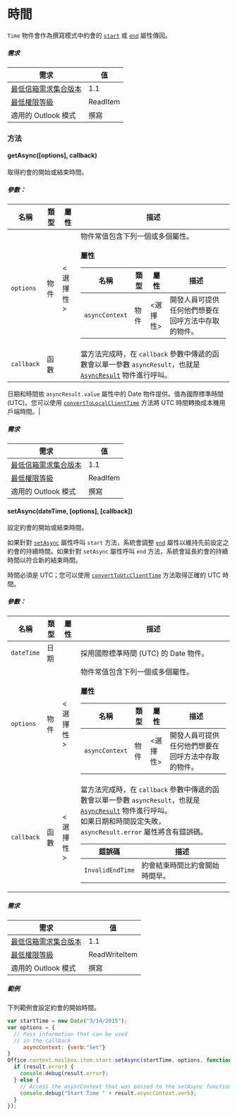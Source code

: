 

# <a name="time"></a>時間

`Time` 物件會作為撰寫模式中約會的 [`start`](Office.context.mailbox.item.md#start-datetime) 或 [`end`](Office.context.mailbox.item.md#end-datetime) 屬性傳回。

##### <a name="requirements"></a>需求

|需求| 值|
|---|---|
|[最低信箱需求集合版本](./tutorial-api-requirement-sets.md)| 1.1|
|[最低權限等級](../../docs/outlook/understanding-outlook-add-in-permissions.md)| ReadItem|
|適用的 Outlook 模式| 撰寫|

### <a name="methods"></a>方法

####  <a name="getasync([options],-callback)"></a>getAsync([options], callback)

取得約會的開始或結束時間。

##### <a name="parameters:"></a>參數：

|名稱| 類型	| 屬性| 描述|
|---|---|---|---|
|`options`| 物件| &lt;選擇性&gt;|物件常值包含下列一個或多個屬性。<br/><br/>**屬性**<br/><table class="nested-table"><thead><tr><th>名稱</th><th>類型	</th><th>屬性</th><th>描述</th></tr></thead><tbody><tr><td><code>asyncContext</code></td><td>物件</td><td>&lt;選擇性&gt;</td><td>開發人員可提供任何他們想要在回呼方法中存取的物件。</td></tr></tbody></table>|
|`callback`| 函數||當方法完成時，在 `callback` 參數中傳遞的函數會以單一參數 `asyncResult`，也就是 [`AsyncResult`](simple-types.md#asyncresult) 物件進行呼叫。

日期和時間依 `asyncResult.value` 屬性中的 Date 物件提供。值為國際標準時間 (UTC)。您可以使用 [`convertToLocalClientTime`](Office.context.mailbox.md#converttolocalclienttimetimevalue--localclienttime) 方法將 UTC 時間轉換成本機用戶端時間。|

##### <a name="requirements"></a>需求

|需求| 值|
|---|---|
|[最低信箱需求集合版本](./tutorial-api-requirement-sets.md)| 1.1|
|[最低權限等級](../../docs/outlook/understanding-outlook-add-in-permissions.md)| ReadItem|
|適用的 Outlook 模式| 撰寫|
####  <a name="setasync(datetime,-[options],-[callback])"></a>setAsync(dateTime, [options], [callback])

設定約會的開始或結束時間。

如果針對 [`setAsync`](Office.context.mailbox.item.md#start-datetime) 屬性呼叫 `start` 方法，系統會調整 [`end`](Office.context.mailbox.item.md#end-datetime) 屬性以維持先前設定之約會的持續時間。如果針對 `setAsync` 屬性呼叫 `end` 方法，系統會延長約會的持續時間以符合新的結束時間。

時間必須是 UTC；您可以使用 [`convertToUtcClientTime`](Office.context.mailbox.md#converttoutcclienttimeinput--date) 方法取得正確的 UTC 時間。

##### <a name="parameters:"></a>參數：

|名稱| 類型	| 屬性| 描述|
|---|---|---|---|
|`dateTime`| 日期||採用國際標準時間 (UTC) 的 Date 物件。|
|`options`| 物件| &lt;選擇性&gt;|物件常值包含下列一個或多個屬性。<br/><br/>**屬性**<br/><table class="nested-table"><thead><tr><th>名稱</th><th>類型	</th><th>屬性</th><th>描述</th></tr></thead><tbody><tr><td><code>asyncContext</code></td><td>物件</td><td>&lt;選擇性&gt;</td><td>開發人員可提供任何他們想要在回呼方法中存取的物件。</td></tr></tbody></table>|
|`callback`| 函數| &lt;選擇性&gt;|當方法完成時，在 `callback` 參數中傳遞的函數會以單一參數 `asyncResult`，也就是 [`AsyncResult`](simple-types.md#asyncresult) 物件進行呼叫。 <br/>如果日期和時間設定失敗，`asyncResult.error` 屬性將含有錯誤碼。<br/><table class="nested-table"><thead><tr><th>錯誤碼</th><th>描述</th></tr></thead><tbody><tr><td><code>InvalidEndTime</code></td><td>約會結束時間比約會開始時間早。</td></tr></tbody></table>|

##### <a name="requirements"></a>需求

|需求| 值|
|---|---|
|[最低信箱需求集合版本](./tutorial-api-requirement-sets.md)| 1.1|
|[最低權限等級](../../docs/outlook/understanding-outlook-add-in-permissions.md)| ReadWriteItem|
|適用的 Outlook 模式| 撰寫|

##### <a name="example"></a>範例

下列範例會設定約會的開始時間。

```js
var startTime = new Date("3/14/2015");
var options = {
  // Pass information that can be used
  // in the callback
     asyncContext: {verb:"Set"}
}
Office.context.mailbox.item.start.setAsync(startTime, options, function(result) {
  if (result.error) {
    console.debug(result.error);
  } else {
    // Access the asyncContext that was passed to the setAsync function
    console.debug("Start Time " + result.asyncContext.verb);
  }
});
```
